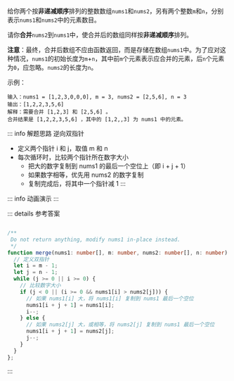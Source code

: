 给你两个按**非递减顺序**排列的整数数组`nums1`和`nums2`，另有两个整数`m`和`n`，分别表示`nums1`和`nums2`中的元素数目。

请你**合并**`nums2`到`nums1`中，使合并后的数组同样按**非递减顺序**排列。

**注意**：最终，合并后数组不应由函数返回，而是存储在数组`nums1`中。为了应对这种情况，`nums1`的初始长度为`m`+`n`，其中前`m`个元素表示应合并的元素，后`n`个元素为`0`，应忽略。`nums2`的长度为`n`。

示例：

```
输入：nums1 = [1,2,3,0,0,0], m = 3, nums2 = [2,5,6], n = 3
输出：[1,2,2,3,5,6]
解释：需要合并 [1,2,3] 和 [2,5,6] 。
合并结果是 [1,2,2,3,5,6] ，其中的 [1,2,,3] 为 nums1 中的元素。
```

::: info 解题思路
逆向双指针
- 定义两个指针 i 和 j，取值 m 和 n
- 每次循环时，比较两个指针所在数字大小
  - 把大的数字复制到 nums1 的最后一个空位上（即 i + j + 1）
  - 如果数字相等，优先用 nums2 的数字复制
  - 复制完成后，将其中一个指针减 1
:::

<script setup>
import Demo from './demos/88.vue';
</script>

::: info 动画演示
<Demo />
:::

::: details 参考答案
```ts

/**
 Do not return anything, modify nums1 in-place instead.
 */
function merge(nums1: number[], m: number, nums2: number[], n: number): void {
  // 定义双指针
  let i = m - 1;
  let j = n - 1;
  while (j >= 0 || i >= 0) {
    // 比较数字大小
    if (j < 0 || (i >= 0 && nums1[i] > nums2[j])) {
      // 如果 nums1[i] 大，将 nums1[i] 复制到 nums1 最后一个空位
      nums1[i + j + 1] = nums1[i];
      i--;
    } else {
      // 如果 nums2[j] 大，或相等，将 nums2[j] 复制到 nums1 最后一个空位
      nums1[i + j + 1] = nums2[j];
      j--;
    }
  }
};
```
:::
